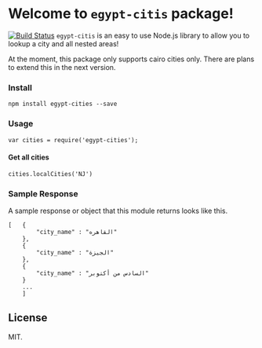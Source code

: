 # Welcome to `egypt-citis` package!
[![Build Status](https://travis-ci.org/AhmadIbrahiim/egypt-cities.svg?branch=master)](https://travis-ci.org/AhmadIbrahiim/egypt-cities)
`egypt-citis` is an easy to use Node.js library to allow you to lookup a city and all nested areas!

At the moment, this package only supports cairo cities only. There are plans to extend this in the
next version.

### Install

```
npm install egypt-cities --save
```

### Usage

```
var cities = require('egypt-cities');
```
#### Get all cities

```
cities.localCities('NJ')
```

### Sample Response

A sample response or object that this module returns looks like this.

```
[	{
		"city_name" : "القاهره"
	},
	{
		"city_name" : "الجيزة"
	},
	{
		"city_name" : "السادس من أكتوبر"
	}
    ...
    ]
```
## License

MIT.